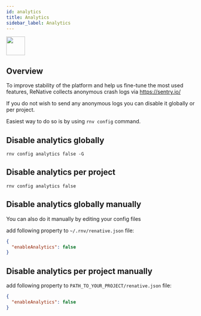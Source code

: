 ```yaml
---
id: analytics
title: Analytics
sidebar_label: Analytics
---
```


<img src="https://renative.org/img/ic_analytics.png" width=50 height=50 />

## Overview

To improve stability of the platform and help us fine-tune the most used features, ReNative collects anonymous crash logs via https://sentry.io/


If you do not wish to send any anonymous logs you can disable it globally or per project. 

Easiest way to do so is by using `rnv config` command.

## Disable analytics globally

`rnv config analytics false -G`

## Disable analytics per project

`rnv config analytics false`

## Disable analytics globally manually

You can also do it manually by editing your config files

add following property to `~/.rnv/renative.json` file:

```json
{
  "enableAnalytics": false
}
```

## Disable analytics per project manually

add following property to `PATH_TO_YOUR_PROJECT/renative.json` file:

```json
{
  "enableAnalytics": false
}
```
